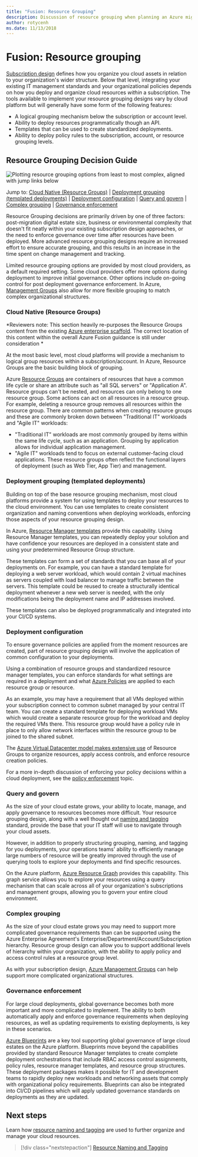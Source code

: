 ```yaml
---
title: "Fusion: Resource Grouping" 
description: Discussion of resource grouping when planning an Azure migrations
author: rotycenh
ms.date: 11/13/2018
---
```


# Fusion: Resource grouping

[Subscription design](../subscriptions/overview.md) defines how you organize you cloud assets in relation to your organization's wider structure. Below that level,  integrating your existing IT management standards and your organizational policies depends on how you deploy and organize cloud resources *within* a subscription. The tools available to implement your resource grouping designs vary by cloud platform but will generally have some form of the following features:

- A logical grouping mechanism below the subscription or account level.
- Ability to deploy resources programmatically though an API.
- Templates that can be used to create standardized deployments.
- Ability to deploy policy rules to the subscription, account, or resource grouping levels.

## Resource Grouping Decision Guide

![Plotting resource grouping options from least to most complex, aligned with jump links below](../../_images/discovery-guides/discovery-guide-resource-grouping.png)

Jump to: [Cloud Native (Resource Groups)](#cloud-native-resource-groups) | [Deployment grouping (templated deployments)](#deployment-grouping-templated-deployments) | [Deployment configuration](#deployment-configuration) | [Query and govern](#query-and-govern) | [Complex grouping](#complex-grouping) | [Governance enforcement](#governance-enforcement)

Resource Grouping decisions are primarily driven by one of three factors: post-migration digital estate size, business or environmental  complexity that doesn't fit neatly within your existing subscription design approaches, or the need to enforce governance over time after resources have been deployed. More advanced resource grouping designs require an increased effort to ensure accurate grouping, and this results in an increase in the time spent on change management and tracking.

Limited resource grouping options are provided by most cloud providers, as a default required setting. Some cloud providers offer more options during deployment to improve initial governance. Other options include on-going control for post deployment governance enforcement. In Azure, [Management Groups](https://docs.microsoft.com/en-us/azure/governance/management-groups/) also allow for more flexible grouping to match complex organizational structures.

### Cloud Native (Resource Groups)

*Reviewers note: This section heavily re-purposes the Resource Groups content from the existing [Azure enterprise scaffold](../../appendix/azure-scaffold.md). The correct location of this content within the overall Azure Fusion guidance is still under consideration *

At the most basic level, most cloud platforms will provide a mechanism to logical group resources within a subscription/account. In Azure, Resource Groups are the basic building block of grouping.

Azure [Resource Groups](https://docs.microsoft.com/en-us/azure/azure-resource-manager/resource-group-overview#resource-groups) are containers of resources that have a common life cycle or share an attribute such as "all SQL servers" or "Application A". Resource groups can't be nested, and resources can only belong to one resource group. Some actions can act on all resources in a resource group. For example, deleting a resource group removes all resources within the resource group. There are common patterns when creating resource groups and these are commonly broken down between "Traditional IT" workloads and "Agile IT" workloads:

* "Traditional IT" workloads are most commonly grouped by items within the same life cycle, such as an application. Grouping by application allows for individual application management.
* "Agile IT" workloads tend to focus on external customer-facing cloud applications. These resource groups often reflect the functional layers of deployment (such as Web Tier, App Tier) and management.

### Deployment grouping (templated deployments)

Building on top of the base resource grouping mechanism, most cloud platforms provide a system for using templates to deploy your resources to the cloud environment. You can use templates to create consistent organization and naming conventions when deploying workloads, enforcing those aspects of your resource grouping design.

In Azure, [Resource Manager templates](https://docs.microsoft.com/en-us/azure/azure-resource-manager/resource-group-overview#template-deployment) provide this capability. Using Resource Manager templates, you can repeatedly deploy your solution and have confidence your resources are deployed in a consistent state and using your predetermined Resource Group structure. 

These templates can form a set of standards that you can base all of your deployments on. For example, you can have a standard template for deploying a web server workload, which would contain 2 virtual machines as servers coupled with load balancer to manage traffic between the servers. This template could be reused to create a structurally identical deployment whenever a new web server is needed, with the only modifications being the deployment name and IP addresses involved.

These templates can also be deployed programmatically and integrated into your CI/CD systems.

### Deployment configuration

To ensure governance policies are applied from the moment resources are created, part of resource grouping design will involve the application of common configuration to your deployments. 

Using a combination of resource groups and standardized resource manager templates, you can enforce standards for what settings are required in a deployment and what [Azure Policies](https://docs.microsoft.com/en-us/azure/governance/policy/overview) are applied to each resource group or resource.  

As an example, you may have a requirement that all VMs deployed within your subscription connect to common subnet managed by your central IT team. You can create a standard template for deploying workload VMs which would create a separate resource group for the workload and deploy the required VMs there. This resource group would have a policy rule in place to only allow network interfaces within the resource group to be joined to the shared subnet.

The [Azure Virtual Datacenter model makes extensive use](vdc-resource-grouping.md) of Resource Groups to organize resources, apply access controls, and enforce resource creation policies.

For a more in-depth discussion of enforcing your policy decisions within a cloud deployment, see the [policy enforcement](../policy-enforcement/overview.md) topic. 

### Query and govern

As the size of your cloud estate grows, your ability to locate, manage, and apply governance to resources becomes more difficult. Your resource grouping design, along with a well thought out [naming and tagging](../resource-tagging/overview.md) standard, provide the base that your IT staff will use to navigate through your cloud assets. 

However, in addition to properly structuring grouping, naming, and tagging for you deployments, your operations teams' ability to efficiently manage large numbers of resource will be greatly improved through the use of querying tools to explore your deployments and find specific resources. 

On the Azure platform, [Azure Resource Graph](https://docs.microsoft.com/en-us/azure/governance/resource-graph/overview) provides this capability. This graph service allows you to explore your resources using a query mechanism that can scale across all of your organization's subscriptions and management groups, allowing you to govern your entire cloud environment. 

### Complex grouping

As the size of your cloud estate grows you may need to support more complicated governance requirements than can be supported using the Azure Enterprise Agreement's Enterprise/Department/Account/Subscription hierarchy. Resource group design can allow you to support additional levels of hierarchy within your organization, with the ability to apply policy and access control rules at a resource group level.

As with your subscription design, [Azure Management Groups](../subscriptions/overview.md#management-groups) can help support more complicated organizational structures.

### Governance enforcement

For large cloud deployments, global governance becomes both more important and more complicated to implement. The ability to both automatically apply and enforce governance requirements when deploying resources, as well as updating requirements to existing deployments, is key in these scenarios. 

[Azure Blueprints](https://docs.microsoft.com/en-us/azure/governance/blueprints/overview) are a key tool supporting global governance of large cloud estates on the Azure platform. Blueprints move beyond the capabilities provided by standard Resource Manager templates to create complete deployment orchestrations that include RBAC access control assignments, policy rules, resource manager templates, and resource group structures. These deployment packages makes it possible for IT and development teams to rapidly deploy new workloads and networking assets that comply with  organizational policy requirements. Blueprints can also be integrated into CI/CD pipelines which will apply updated governance standards on deployments as they are updated.

## Next steps

Learn how [resource naming and tagging](../resource-tagging/overview.md) are used to further organize and manage your cloud resources.

> [!div class="nextstepaction"]
> [Resource Naming and Tagging](../resource-tagging/overview.md)

